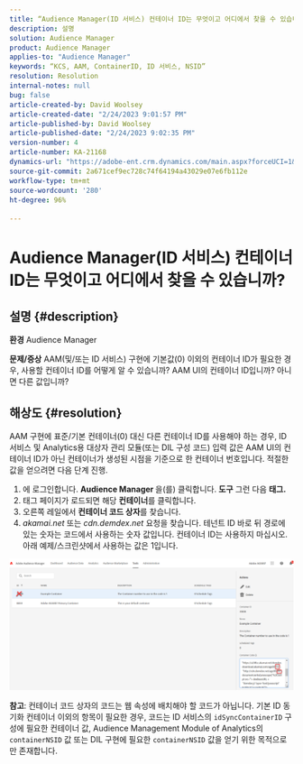 ```yaml
---
title: “Audience Manager(ID 서비스) 컨테이너 ID는 무엇이고 어디에서 찾을 수 있습니까?”
description: 설명
solution: Audience Manager
product: Audience Manager
applies-to: "Audience Manager"
keywords: “KCS, AAM, ContainerID, ID 서비스, NSID”
resolution: Resolution
internal-notes: null
bug: false
article-created-by: David Woolsey
article-created-date: "2/24/2023 9:01:57 PM"
article-published-by: David Woolsey
article-published-date: "2/24/2023 9:02:35 PM"
version-number: 4
article-number: KA-21168
dynamics-url: "https://adobe-ent.crm.dynamics.com/main.aspx?forceUCI=1&pagetype=entityrecord&etn=knowledgearticle&id=539a2674-86b4-ed11-83fe-6045bd006b25"
source-git-commit: 2a671cef9ec728c74f64194a43029e07e6fb112e
workflow-type: tm+mt
source-wordcount: '280'
ht-degree: 96%

---
```


# Audience Manager(ID 서비스) 컨테이너 ID는 무엇이고 어디에서 찾을 수 있습니까?

## 설명 {#description}

<b>환경</b>
Audience Manager


<b>문제/증상</b>
AAM(및/또는 ID 서비스) 구현에 기본값(0) 이외의 컨테이너 ID가 필요한 경우, 사용할 컨테이너 ID를 어떻게 알 수 있습니까? AAM UI의 컨테이너 ID입니까? 아니면 다른 값입니까?


## 해상도 {#resolution}


AAM 구현에 표준/기본 컨테이너(0) 대신 다른 컨테이너 ID를 사용해야 하는 경우, ID 서비스 및 Analytics용 대상자 관리 모듈(또는 DIL 구성 코드) 입력 값은 AAM UI의 컨테이너 ID가 아닌 컨테이너가 생성된 시점을 기준으로 한 컨테이너 번호입니다. 적절한 값을 얻으려면 다음 단계 진행.

1. 에 로그인합니다. <b>Audience Manager </b>을(를) 클릭합니다. <b>도구</b> 그런 다음 <b>태그.</b>
2. 태그 페이지가 로드되면 해당 <b>컨테이너</b>를 클릭합니다.
3. 오른쪽 레일에서 <b>컨테이너 코드 상자</b>를 찾습니다.
4. *akamai.net* 또는 *cdn.demdex.net* 요청을 찾습니다. 테넌트 ID 바로 뒤 경로에 있는 숫자는 코드에서 사용하는 숫자 값입니다. 컨테이너 ID는 사용하지 마십시오. 아래 예제/스크린샷에서 사용하는 값은 1입니다.


![](assets/4768ad75-347c-ed11-81ac-6045bd006a22.png)

<b>참고</b>: 컨테이너 코드 상자의 코드는 웹 속성에 배치해야 할 코드가 아닙니다. 기본 ID 동기화 컨테이너 이외의 항목이 필요한 경우, 코드는 ID 서비스의 `idSyncContainerID` 구성에 필요한 컨테이너 값, Audience Management Module of Analytics의 `containerNSID` 값 또는 DIL 구현에 필요한 `containerNSID` 값을 얻기 위한 목적으로만 존재합니다.


